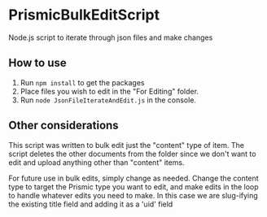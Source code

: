 # PrismicBulkEditScript
 Node.js script to iterate through json files and make changes

 ## How to use
 1. Run ```npm install``` to get the packages
 2. Place files you wish to edit in the "For Editing" folder. 
 3. Run ```node JsonFileIterateAndEdit.js``` in the console.
   
## Other considerations
This script was written to bulk edit just the "content" type of item. The script deletes the other documents from the folder since we don't want to edit and upload anything other than "content" items. 

For future use in bulk edits, simply change as needed. Change the content type to target the Prismic type you want to edit, and make edits in the loop to handle whatever edits you need to make. In this case we are slug-ifying the existing title field and adding it as a 'uid' field
 
